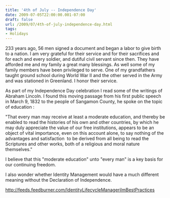 ```yaml
---
title: '4th of July -- Independence Day'
date: 2009-07-05T22:00:00.001-07:00
draft: false
url: /2009/07/4th-of-july-independence-day.html
tags: 
- Holidays
---
```


233 years ago, 56 men signed a document and began a labor to give birth to a nation. I am very grateful for their service and for their sacrifices and for each and every soldier, and dutiful civil servant since then. They have afforded me and my family a great many blessings. As well some of my family members have been privileged to serve. One of my grandfathers taught ground school during World War II and the other served in the Army and was stationed in Greenland. I honor their service.

As part of my Independence Day celebration I read some of the writings of Abraham Lincoln. I found this moving passage from his first public speech in March 9, 1832 to the people of Sangamon County, he spoke on the topic of education :

"That every man may receive at least a moderate education, and thereby be enabled to read the histories of his own and other countries, by which he may duly appreciate the value of our free institutions, appears to be an object of vital importance, even on this account alone, to say nothing of the advantages and satisfaction  to be derived from all being to read the Scriptures and other works, both of a religious and moral nature themselves."

I believe that this "moderate education" unto "every man" is a key basis for our continuing freedom.

I also wonder whether Identity Management would have a much different meaning without the Declaration of Independence.

http://feeds.feedburner.com/IdentityLifecycleManagerilmBestPractices